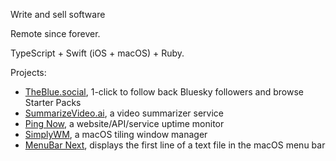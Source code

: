 Write and sell software

Remote since forever.

TypeScript + Swift (iOS + macOS) + Ruby.

Projects:

* [TheBlue.social](https://theblue.social), 1-click to follow back Bluesky followers and browse Starter Packs
* [SummarizeVideo.ai](https://summarizevideo.ai), a video summarizer service
* [Ping Now](https://hboon.com/i-made-a-website-service-uptime-monitor/), a website/API/service uptime monitor
* [SimplyWM](https://hboon.com/i-m-making-a-tiling-window-manager/), a macOS tiling window manager
* [MenuBar Next](https://motionobj.com/menubar-next/), displays the first line of a text file in the macOS menu bar

